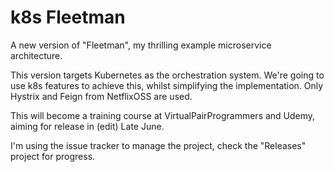 # k8s Fleetman

A new version of "Fleetman", my thrilling example microservice architecture.

This version targets Kubernetes as the orchestration system. We're going to use k8s features to achieve this, whilst simplifying the implementation. Only Hystrix and Feign from NetflixOSS are used.

This will become a training course at VirtualPairProgrammers and Udemy, aiming for release in (edit) Late June.

I'm using the issue tracker to manage the project, check the "Releases" project for progress.
